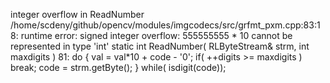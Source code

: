 integer overflow in ReadNumber
/home/scdeny/github/opencv/modules/imgcodecs/src/grfmt_pxm.cpp:83:18: runtime error: signed integer overflow: 555555555 * 10 cannot be represented in type 'int'
static int ReadNumber( RLByteStream& strm, int maxdigits  )
81:
    do
    {
        val = val*10 + code - '0';
        if( ++digits >= maxdigits ) break;
        code = strm.getByte();
    }
    while( isdigit(code));
